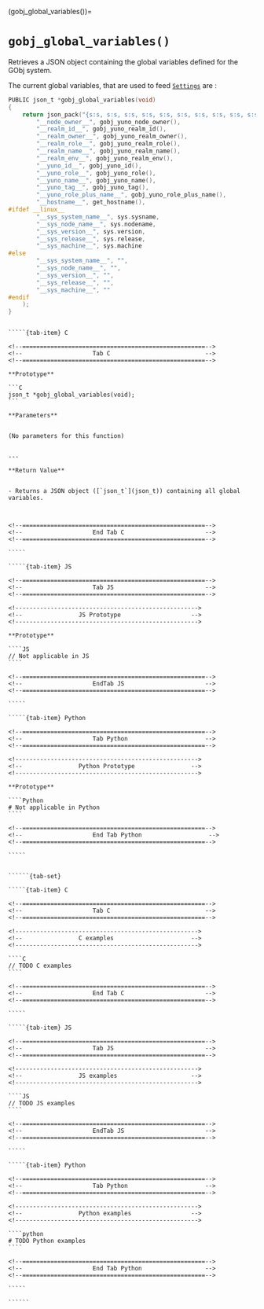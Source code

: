 

<!-- ============================================================== -->
(gobj_global_variables())=
# `gobj_global_variables()`
<!-- ============================================================== -->


Retrieves a JSON object containing the global variables defined for the GObj system.

The current global variables, that are used to feed [`Settings`](settings) are :

```C
PUBLIC json_t *gobj_global_variables(void)
{
    return json_pack("{s:s, s:s, s:s, s:s, s:s, s:s, s:s, s:s, s:s, s:s, s:s, s:s, s:s, s:s, s:s, s:s, s:s}",
        "__node_owner__", gobj_yuno_node_owner(),
        "__realm_id__", gobj_yuno_realm_id(),
        "__realm_owner__", gobj_yuno_realm_owner(),
        "__realm_role__", gobj_yuno_realm_role(),
        "__realm_name__", gobj_yuno_realm_name(),
        "__realm_env__", gobj_yuno_realm_env(),
        "__yuno_id__", gobj_yuno_id(),
        "__yuno_role__", gobj_yuno_role(),
        "__yuno_name__", gobj_yuno_name(),
        "__yuno_tag__", gobj_yuno_tag(),
        "__yuno_role_plus_name__", gobj_yuno_role_plus_name(),
        "__hostname__", get_hostname(),
#ifdef __linux__
        "__sys_system_name__", sys.sysname,
        "__sys_node_name__", sys.nodename,
        "__sys_version__", sys.version,
        "__sys_release__", sys.release,
        "__sys_machine__", sys.machine
#else
        "__sys_system_name__", "",
        "__sys_node_name__", "",
        "__sys_version__", "",
        "__sys_release__", "",
        "__sys_machine__", ""
#endif
    );
}

```



<!------------------------------------------------------------>
<!--                    Prototypes                          -->
<!------------------------------------------------------------>

``````{tab-set}

`````{tab-item} C

<!--====================================================-->
<!--                    Tab C                           -->
<!--====================================================-->

**Prototype**

```C
json_t *gobj_global_variables(void);
```

**Parameters**


(No parameters for this function)
        

---

**Return Value**


- Returns a JSON object ([`json_t`](json_t)) containing all global variables.
        


<!--====================================================-->
<!--                    End Tab C                       -->
<!--====================================================-->

`````

`````{tab-item} JS

<!--====================================================-->
<!--                    Tab JS                          -->
<!--====================================================-->

<!---------------------------------------------------->
<!--                JS Prototype                    -->
<!---------------------------------------------------->

**Prototype**

````JS
// Not applicable in JS
````

<!--====================================================-->
<!--                    EndTab JS                       -->
<!--====================================================-->

`````

`````{tab-item} Python

<!--====================================================-->
<!--                    Tab Python                      -->
<!--====================================================-->

<!---------------------------------------------------->
<!--                Python Prototype                -->
<!---------------------------------------------------->

**Prototype**

````Python
# Not applicable in Python
````

<!--====================================================-->
<!--                    End Tab Python                   -->
<!--====================================================-->

`````

``````

<!------------------------------------------------------------>
<!--                    Examples                            -->
<!------------------------------------------------------------>

```````{dropdown} Examples

``````{tab-set}

`````{tab-item} C

<!--====================================================-->
<!--                    Tab C                           -->
<!--====================================================-->

<!---------------------------------------------------->
<!--                C examples                      -->
<!---------------------------------------------------->

````C
// TODO C examples
````

<!--====================================================-->
<!--                    End Tab C                       -->
<!--====================================================-->

`````

`````{tab-item} JS

<!--====================================================-->
<!--                    Tab JS                          -->
<!--====================================================-->

<!---------------------------------------------------->
<!--                JS examples                     -->
<!---------------------------------------------------->

````JS
// TODO JS examples
````

<!--====================================================-->
<!--                    EndTab JS                       -->
<!--====================================================-->

`````

`````{tab-item} Python

<!--====================================================-->
<!--                    Tab Python                      -->
<!--====================================================-->

<!---------------------------------------------------->
<!--                Python examples                 -->
<!---------------------------------------------------->

````python
# TODO Python examples
````

<!--====================================================-->
<!--                    End Tab Python                  -->
<!--====================================================-->

`````

``````

```````

